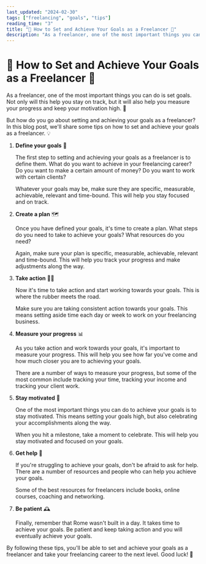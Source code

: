 ```yaml
---
last_updated: "2024-02-30"
tags: ["freelancing", "goals", "tips"]
reading_time: "3"
title: "🎯 How to Set and Achieve Your Goals as a Freelancer 🚀"
description: "As a freelancer, one of the most important things you can do is set goals. Not only will this help you stay on track, but it will also help you measure your progress and keep your motivation high. 🙌"
---
```


# 🎯 How to Set and Achieve Your Goals as a Freelancer 🚀

As a freelancer, one of the most important things you can do is set goals. Not only will this help you stay on track, but it will also help you measure your progress and keep your motivation high. 🙌

But how do you go about setting and achieving your goals as a freelancer? In this blog post, we'll share some tips on how to set and achieve your goals as a freelancer. 💡

1. **Define your goals** 📝

    The first step to setting and achieving your goals as a freelancer is to define them. What do you want to achieve in your freelancing career? Do you want to make a certain amount of money? Do you want to work with certain clients?

    Whatever your goals may be, make sure they are specific, measurable, achievable, relevant and time-bound. This will help you stay focused and on track.

2. **Create a plan** 🗺️

    Once you have defined your goals, it's time to create a plan. What steps do you need to take to achieve your goals? What resources do you need?

    Again, make sure your plan is specific, measurable, achievable, relevant and time-bound. This will help you track your progress and make adjustments along the way.

3. **Take action** 🏃‍♂️

    Now it's time to take action and start working towards your goals. This is where the rubber meets the road.

    Make sure you are taking consistent action towards your goals. This means setting aside time each day or week to work on your freelancing business.

4. **Measure your progress** 📊

    As you take action and work towards your goals, it's important to measure your progress. This will help you see how far you've come and how much closer you are to achieving your goals.

    There are a number of ways to measure your progress, but some of the most common include tracking your time, tracking your income and tracking your client work.

5. **Stay motivated** 💪

    One of the most important things you can do to achieve your goals is to stay motivated. This means setting your goals high, but also celebrating your accomplishments along the way.

    When you hit a milestone, take a moment to celebrate. This will help you stay motivated and focused on your goals.

6. **Get help** 🤝

    If you're struggling to achieve your goals, don't be afraid to ask for help. There are a number of resources and people who can help you achieve your goals.

    Some of the best resources for freelancers include books, online courses, coaching and networking.

7. **Be patient** 🕰️

    Finally, remember that Rome wasn't built in a day. It takes time to achieve your goals. Be patient and keep taking action and you will eventually achieve your goals.

By following these tips, you'll be able to set and achieve your goals as a freelancer and take your freelancing career to the next level. Good luck! 🚀
